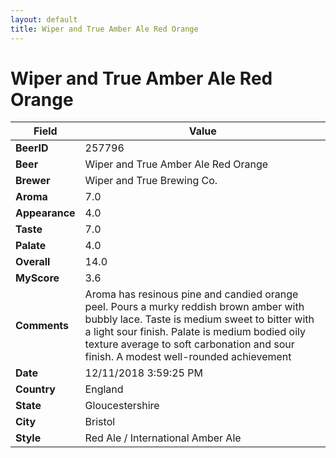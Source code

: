 ```yaml
---
layout: default
title: Wiper and True Amber Ale Red Orange
---
```


# Wiper and True Amber Ale Red Orange

| Field         | Value     |
|---------------|-----------|
| **BeerID** | 257796 |
| **Beer** | Wiper and True Amber Ale Red Orange |
| **Brewer** | Wiper and True Brewing Co. |
| **Aroma** | 7.0 |
| **Appearance** | 4.0 |
| **Taste** | 7.0 |
| **Palate** | 4.0 |
| **Overall** | 14.0 |
| **MyScore** | 3.6 |
| **Comments** | Aroma has resinous pine and candied orange peel. Pours a murky reddish brown amber with bubbly lace. Taste is medium sweet to bitter with a light sour finish. Palate is medium bodied oily texture average to soft carbonation and sour finish. A modest well-rounded achievement  |
| **Date** | 12/11/2018 3:59:25 PM |
| **Country** | England |
| **State** | Gloucestershire |
| **City** | Bristol |
| **Style** | Red Ale / International Amber Ale |
